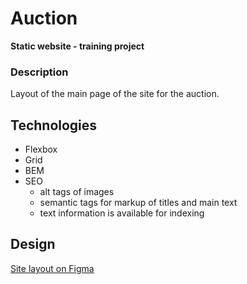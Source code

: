 # Auction
**Static website - training project**

### Description
Layout of the main page of the site for the auction.

## Technologies
- Flexbox
- Grid
- BEM
- SEO
    - alt tags of images
    - semantic tags for markup of titles and main text
    - text information is available for indexing

## Design
[Site layout on Figma](https://www.figma.com/file/PJx6gItkwEqV6oZvvTIexU/Yandex-(%D0%90%D1%83%D0%BA%D1%86%D0%B8%D0%BE%D0%BD)?type=design&node-id=3174%3A5&mode=design&t=IN6dFD1KZzHMlCDS-1 "Figma layout")

